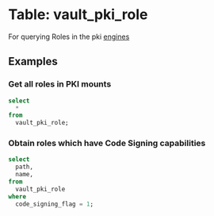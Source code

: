 # Table: vault_pki_role

For querying Roles in the pki [engines](https://github.com/theapsgroup/steampipe-plugin-vault/blob/main/docs/tables/vault_engines.md)

## Examples

### Get all roles in PKI mounts

```sql
select
  *
from
  vault_pki_role;
```

### Obtain roles which have Code Signing capabilities

```sql
select
  path,
  name,
from
  vault_pki_role
where
  code_signing_flag = 1;
```